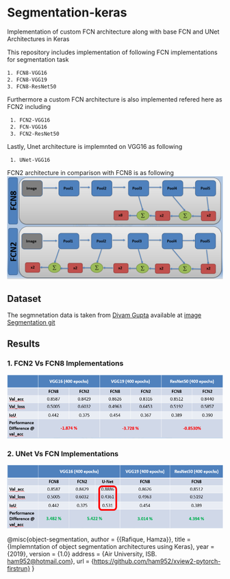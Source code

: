 # Segmentation-keras
 Implementation of custom FCN architecture along with base FCN and UNet Architectures in Keras

This repository includes implementation of following FCN implementations for segmentation task
 ```
 1. FCN8-VGG16
 2. FCN8-VGG19
 3. FCN8-ResNet50
 ```
Furthermore a custom FCN architecture is also implemented refered here as FCN2 including
```
 1. FCN2-VGG16
 2. FCN-VGG16
 3. FCN2-ResNet50
```
Lastly, Unet architecture is implemnted on VGG16 as following
```
 1. UNet-VGG16
```
FCN2 architecture in comparison with FCN8 is as following
![arch](./images/arch.png)
## Dataset
The segmnetation data is taken from [Divam Gupta](https://github.com/divamgupta/image-segmentation-keras) available at [image Segmentation git](https://drive.google.com/file/d/0B0d9ZiqAgFkiOHR1NTJhWVJMNEU/view?usp=sharing)

## Results

### 1. FCN2 Vs FCN8 Implementations 
![result](./images/result1.png)

### 2. UNet Vs FCN Implementations 
![result](./images/result2.png)

@misc{object-segmentation,
author = {{Rafique, Hamza}},
title = {Implemntation of object segmentation architectures using Keras},
year = {2019},
version = {1.0}
address = {Air University, ISB. ham952@hotmail.com},
url = {https://github.com/ham952/xview2-pytorch-firstrun}
} 
